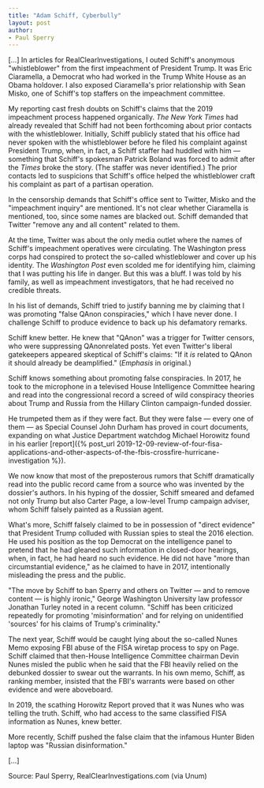 ```yaml
---
title: "Adam Schiff, Cyberbully"
layout: post
author:
- Paul Sperry
---
```


[…] In articles for RealClearlnvestigations, I outed Schiff's anonymous "whistleblower" from the first impeachment of President Trump. It was Eric Ciaramella, a Democrat who had worked in the Trump White House as an Obama holdover. I also exposed Ciaramella's prior relationship with Sean Misko, one of Schiff's top staffers on the impeachment committee.

My reporting cast fresh doubts on Schiff's claims that the 2019 impeachment process happened organically. *The New York Times* had already revealed that Schiff had not been forthcoming about prior contacts with the whistleblower. Initially, Schiff publicly stated that his office had never spoken with the whistleblower before he filed his complaint against President Trump, when, in fact, a Schiff staffer had huddled with him — something that Schiff's spokesman Patrick Boland was forced to admit after the *Times* broke the story. (The staffer was never identified.) The prior contacts led to suspicions that Schiff's office helped the whistleblower craft his complaint as part of a partisan operation.

In the censorship demands that Schiff's office sent to Twitter, Misko and the "impeachment inquiry" are mentioned. It's not clear whether Ciaramella is mentioned, too, since some names are blacked out. Schiff demanded that Twitter "remove any and all content" related to them.

At the time, Twitter was about the only media outlet where the names of Schiff's impeachment operatives were circulating. The Washington press corps had conspired to protect the so-called whistleblower and cover up his identity. The *Washington Post* even scolded me for identifying him, claiming that I was putting his life in danger. But this was a bluff. I was told by his family, as well as impeachment investigators, that he had received no credible threats.

In his list of demands, Schiff tried to justify banning me by claiming that I was promoting "false QAnon conspiracies," which I have never done. I challenge Schiff to produce evidence to back up his defamatory remarks.

Schiff knew better. He knew that "QAnon" was a trigger for Twitter censors, who were suppressing QAnonrelated posts. Yet even Twitter's liberal gatekeepers appeared skeptical of Schiff's claims: "If it *is* related to QAnon it should already be deamplified." (*Emphasis* in original.)

Schiff knows something about promoting false conspiracies. In 2017, he took to the microphone in a televised House Intelligence Committee hearing and read into the congressional record a screed of wild conspiracy theories about Trump and Russia from the Hillary Clinton campaign-funded dossier.

He trumpeted them as if they were fact. But they were false — every one of them — as Special Counsel John Durham has proved in court documents, expanding on what Justice Department watchdog Michael Horowitz found in his earlier [report]({% post_url 2019-12-09-review-of-four-fisa-applications-and-other-aspects-of-the-fbis-crossfire-hurricane-investigation %}).

We now know that most of the preposterous rumors that Schiff dramatically read into the public record came from a source who was invented by the dossier's authors. In his hyping of the dossier, Schiff smeared and defamed not only Trump but also Carter Page, a low-level Trump campaign adviser, whom Schiff falsely painted as a Russian agent.

What's more, Schiff falsely claimed to be in possession of "direct evidence" that President Trump colluded with Russian spies to steal the 2016 election. He used his position as the top Democrat on the intelligence panel to pretend that he had gleaned such information in closed-door hearings, when, in fact, he had heard no such evidence. He did not have "more than circumstantial evidence," as he claimed to have in 2017, intentionally misleading the press and the public.

"The move by Schiff to ban Sperry and others on Twitter — and to remove content — is highly ironic," George Washington University law professor Jonathan Turley noted in a recent column. "Schiff has been criticized repeatedly for promoting 'misinformation' and for relying on unidentified 'sources' for his claims of Trump's criminality."

The next year, Schiff would be caught lying about the so-called Nunes Memo exposing FBI abuse of the FISA wiretap process to spy on Page. Schiff claimed that then-House Intelligence Committee chairman Devin Nunes misled the public when he said that the FBI heavily relied on the debunked dossier to swear out the warrants. In his own memo, Schiff, as ranking member, insisted that the FBI's warrants were based on other evidence and were aboveboard.

In 2019, the scathing Horowitz Report proved that it was Nunes who was telling the truth. Schiff, who had access to the same classified FISA information as Nunes, knew better.

More recently, Schiff pushed the false claim that the infamous Hunter Biden laptop was "Russian disinformation."

[…]

Source: Paul Sperry, RealClearInvestigations.com (via Unum)
